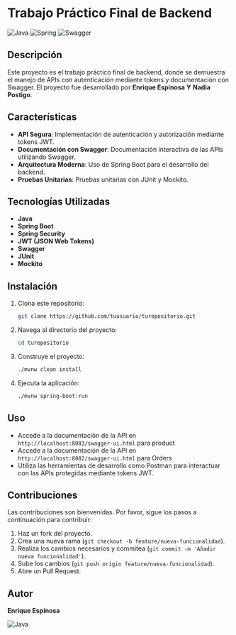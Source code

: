 # Trabajo Práctico Final de Backend

![Java](https://img.shields.io/badge/Java-ED8B00?style=for-the-badge&logo=java&logoColor=white)
![Spring](https://img.shields.io/badge/Spring-6DB33F?style=for-the-badge&logo=spring&logoColor=white)
![Swagger](https://img.shields.io/badge/Swagger-85EA2D?style=for-the-badge&logo=swagger&logoColor=black)

## Descripción

Este proyecto es el trabajo práctico final de backend, donde se demuestra el manejo de APIs con autenticación mediante tokens y documentación con Swagger. El proyecto fue desarrollado por **Enrique Espinosa** **Y** **Nadia Postigo**.

## Características

- **API Segura**: Implementación de autenticación y autorización mediante tokens JWT.
- **Documentación con Swagger**: Documentación interactiva de las APIs utilizando Swagger.
- **Arquitectura Moderna**: Uso de Spring Boot para el desarrollo del backend.
- **Pruebas Unitarias**: Pruebas unitarias con JUnit y Mockito.

## Tecnologías Utilizadas

- **Java**
- **Spring Boot**
- **Spring Security**
- **JWT (JSON Web Tokens)**
- **Swagger**
- **JUnit**
- **Mockito**

## Instalación

1. Clona este repositorio:
    ```bash
    git clone https://github.com/tuusuario/turepositorio.git
    ```

2. Navega al directorio del proyecto:
    ```bash
    cd turepositorio
    ```

3. Construye el proyecto:
    ```bash
    ./mvnw clean install
    ```

4. Ejecuta la aplicación:
    ```bash
    ./mvnw spring-boot:run
    ```

## Uso

- Accede a la documentación de la API en `http://localhost:8083/swagger-ui.html` para product
- Accede a la documentación de la API en `http://localhost:8082/swagger-ui.html` para Orders
- Utiliza las herramientas de desarrollo como Postman para interactuar con las APIs protegidas mediante tokens JWT.

## Contribuciones

Las contribuciones son bienvenidas. Por favor, sigue los pasos a continuación para contribuir:

1. Haz un fork del proyecto.
2. Crea una nueva rama (`git checkout -b feature/nueva-funcionalidad`).
3. Realiza los cambios necesarios y commitea (`git commit -m 'Añadir nueva funcionalidad'`).
4. Sube los cambios (`git push origin feature/nueva-funcionalidad`).
5. Abre un Pull Request.

## Autor

**Enrique Espinosa**

![Java](https://user-images.githubusercontent.com/12710551/214579801-d99b5f0e-e6c7-4e21-a41d-77ca8d236d19.png)

